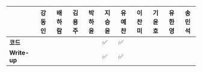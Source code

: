 |              | 강동인 | 배하람 | 김용주 | 박하윤 | 지승윤 | 유예찬 | 이찬미 | 기윤호 | 유한영 | 송민석 |
| ------------ | ------ | ------ | ------ | ------ | ------ | ------------ | ------------ | ------------ | ------------ | ------------ |
| **코드**     ||| | |:white_check_mark: |:white_check_mark:|  |  |  ||
| **Write-up** ||| | |:white_check_mark:  |:white_check_mark:|  |  | ||

